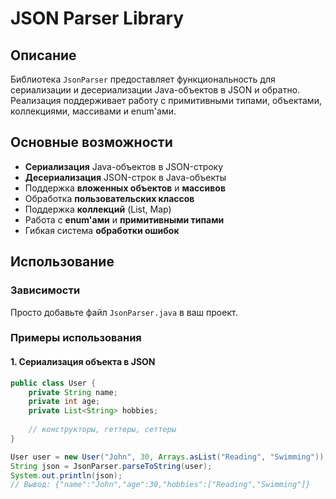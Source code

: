 # JSON Parser Library

## Описание

Библиотека `JsonParser` предоставляет функциональность для сериализации и десериализации Java-объектов в JSON и обратно. Реализация поддерживает работу с примитивными типами, объектами, коллекциями, массивами и enum'ами.

## Основные возможности

- **Сериализация** Java-объектов в JSON-строку
- **Десериализация** JSON-строк в Java-объекты
- Поддержка **вложенных объектов** и **массивов**
- Обработка **пользовательских классов**
- Поддержка **коллекций** (List, Map)
- Работа с **enum'ами** и **примитивными типами**
- Гибкая система **обработки ошибок**

## Использование

### Зависимости

Просто добавьте файл `JsonParser.java` в ваш проект.

### Примеры использования

#### 1. Сериализация объекта в JSON

```java
public class User {
    private String name;
    private int age;
    private List<String> hobbies;
    
    // конструкторы, геттеры, сеттеры
}

User user = new User("John", 30, Arrays.asList("Reading", "Swimming"));
String json = JsonParser.parseToString(user);
System.out.println(json);
// Вывод: {"name":"John","age":30,"hobbies":["Reading","Swimming"]}
